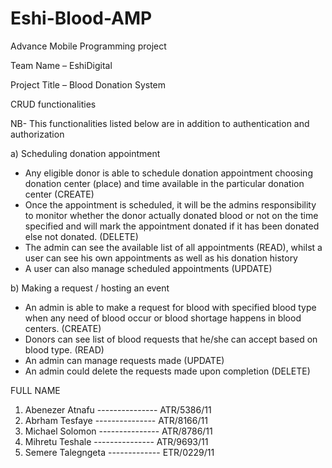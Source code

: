 # Eshi-Blood-AMP

Advance Mobile Programming project

Team Name – EshiDigital

Project Title – Blood Donation System

CRUD functionalities

NB- This functionalities listed below are in addition to authentication and authorization

a) Scheduling donation appointment

- Any eligible donor is able to schedule donation appointment choosing donation center (place) and time
available in the particular donation center (CREATE)
- Once the appointment is scheduled, it will be the admins responsibility to monitor whether the donor
actually donated blood or not on the time specified and will mark the appointment donated if it has
been donated else not donated. (DELETE)
- The admin can see the available list of all appointments (READ), whilst a user can see his own
appointments as well as his donation history
- A user can also manage scheduled appointments (UPDATE)

b) Making a request / hosting an event

- An admin is able to make a request for blood with specified blood type when any need of blood occur
or blood shortage happens in blood centers. (CREATE)
- Donors can see list of blood requests that he/she can accept based on blood type. (READ)
- An admin can manage requests made (UPDATE)
- An admin could delete the requests made upon completion (DELETE)

FULL NAME 
1. Abenezer Atnafu --------------- ATR/5386/11
2. Abrham Tesfaye  --------------- ATR/8166/11
3. Michael Solomon --------------- ATR/8786/11
4. Mihretu Teshale --------------- ATR/9693/11
5. Semere Talegngeta ------------- ETR/0229/11

